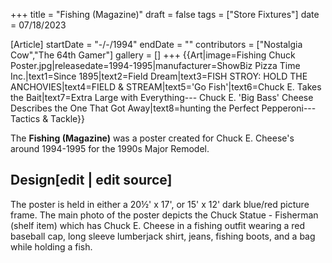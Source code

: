 +++
title = "Fishing (Magazine)"
draft = false
tags = ["Store Fixtures"]
date = 07/18/2023

[Article]
startDate = "-/-/1994"
endDate = ""
contributors = ["Nostalgia Cow","The 64th Gamer"]
gallery = []
+++
{{Art|image=Fishing Chuck Poster.jpg|releasedate=1994-1995|manufacturer=ShowBiz Pizza Time Inc.|text1=Since 1895|text2=Field Dream|text3=FISH STROY: HOLD THE ANCHOVIES|text4=FIELD & STREAM|text5='Go Fish'|text6=Chuck E. Takes the Bait|text7=Extra Large
with Everything---
Chuck E. 'Big Bass' Cheese
Describes the One
That Got Away|text8=hunting the Perfect Pepperoni--- Tactics & Tackle}}

The <b>Fishing (Magazine)</b> was a poster created for Chuck E. Cheese's around 1994-1995 for the 1990s Major Remodel.

<h2> Design[edit | edit source] </h2>
The poster is held in either a 20½' x 17', or 15' x 12' dark blue/red picture frame. The main photo of the poster depicts the Chuck Statue - Fisherman (shelf item) which has Chuck E. Cheese in a fishing outfit wearing a red baseball cap, long sleeve lumberjack shirt, jeans, fishing boots, and a bag while holding a fish.